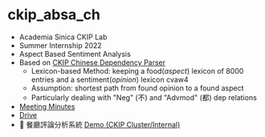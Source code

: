 # ckip_absa_ch
  - Academia Sinica CKIP Lab 
  - Summer Internship 2022
  - Aspect Based Sentiment Analysis
  - Based on [CKIP Chinese Dependency Parser](https://ckip.iis.sinica.edu.tw/service/dependency-parser/)
    - Lexicon-based Method: keeping a food(*aspect*) lexicon of 8000 entries and a sentiment(*opinion*) lexicon cvaw4
    - Assumption: shortest path from found opinion to a found aspect
    - Particularly dealing with "Neg" (不) and "Advmod" (都) dep relations
  - [Meeting Minutes](https://docs.google.com/document/d/17dW7Ez8wbULITSe6E5FWNudWOelQmqiWVbFqYe4M15Y/edit?usp=sharing)
  - [Drive](https://drive.google.com/drive/folders/10MmRyd7-w2vSHFracueSCn32Sps6BEwO?usp=sharing)
  - 🥨 餐廳評論分析系統 [Demo (CKIP Cluster/Internal)](https://ckip.iis.sinica.edu.tw/service/restaurant-absa/)

